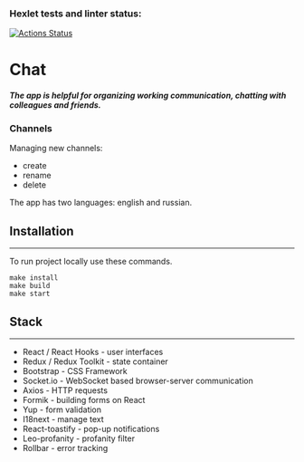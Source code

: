 ### Hexlet tests and linter status:
[![Actions Status](https://github.com/yonamin/frontend-project-12/actions/workflows/hexlet-check.yml/badge.svg)](https://github.com/yonamin/frontend-project-12/actions)

# Chat

#### _The app is helpful for organizing working communication, chatting with colleagues and friends._

### Channels
Managing new channels:
- create
- rename
- delete


The app has two languages: english and russian.

## Installation
-----
To run project locally use these commands.
```
make install
make build
make start
```

## Stack
------
- React / React Hooks - user interfaces
- Redux / Redux Toolkit - state container
- Bootstrap - CSS Framework
- Socket.io - WebSocket based browser-server communication
- Axios - HTTP requests
- Formik - building forms on React
- Yup - form validation
- I18next - manage text
- React-toastify - pop-up notifications
- Leo-profanity - profanity filter
- Rollbar - error tracking
